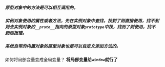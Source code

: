 ##### 原型对象中的方法是可以相互调用的。

##### 实例对象使用的属性或者方法，先在实例对象中查找，找到了则直接使用，找不到则去实例对象的`__proto__`指向的原型对象`prototype`中找，找到了则使用，找不到则报错。

<!--很多实例对象调用的方法，这个实例对象本身并不存在，方法存在于这个实例对象指向的构造函数的原型对象中-->

##### 系统自带的内置对象的原型对象也是可以自定义添加方法的。



如何将局部变量变成全局变量？
**将局部变量给`window`就行了**